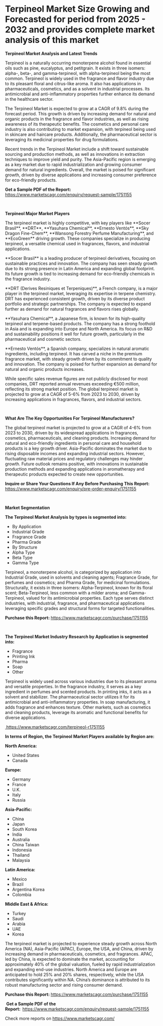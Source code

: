 <p><h1>Terpineol Market Size Growing and Forecasted for period from 2025 - 2032 and provides complete market analysis of this market</h1></p><p><strong>Terpineol Market Analysis and Latest Trends</strong></p>
<p><p>Terpineol is a naturally occurring monoterpene alcohol found in essential oils such as pine, eucalyptus, and petitgrain. It exists in three isomers: alpha-, beta-, and gamma-terpineol, with alpha-terpineol being the most common. Terpineol is widely used in the fragrance and flavor industry due to its pleasant floral and citrus-like aroma. It also has applications in pharmaceuticals, cosmetics, and as a solvent in industrial processes. Its antimicrobial and anti-inflammatory properties further enhance its demand in the healthcare sector.</p><p>The Terpineol Market is expected to grow at a CAGR of 9.8% during the forecast period. This growth is driven by increasing demand for natural and organic products in the fragrance and flavor industries, as well as rising awareness of its therapeutic benefits. The cosmetics and personal care industry is also contributing to market expansion, with terpineol being used in skincare and haircare products. Additionally, the pharmaceutical sector is leveraging its medicinal properties for drug formulations.</p><p>Recent trends in the Terpineol Market include a shift toward sustainable sourcing and production methods, as well as innovations in extraction techniques to improve yield and purity. The Asia-Pacific region is emerging as a key market due to rapid industrialization and growing consumer demand for natural ingredients. Overall, the market is poised for significant growth, driven by diverse applications and increasing consumer preference for eco-friendly products.</p></p>
<p><strong>Get a Sample PDF of the Report:&nbsp;</strong> <a href="https://www.marketscagr.com/enquiry/request-sample/1751155?utm_campaign=2268&utm_medium=2&utm_source=Github&utm_content=ia&utm_term=26012025&utm_id=terpineol">https://www.marketscagr.com/enquiry/request-sample/1751155</a></p>
<p>&nbsp;</p>
<p><strong>Terpineol Major Market Players</strong></p>
<p><p>The terpineol market is highly competitive, with key players like **Socer Brasil**, **DRT**, **Yasuhara Chemical**, **Ernesto Ventós**, **Sky Dragon Fine-Chem**, **Wansong Forestry Perfume Manufacturing**, and **EcoGreen** driving growth. These companies specialize in producing terpineol, a versatile chemical used in fragrances, flavors, and industrial applications.</p><p>**Socer Brasil** is a leading producer of terpineol derivatives, focusing on sustainable practices and innovation. The company has seen steady growth due to its strong presence in Latin America and expanding global footprint. Its future growth is tied to increasing demand for eco-friendly chemicals in the fragrance industry.</p><p>**DRT (Derives Resiniques et Terpeniques)**, a French company, is a major player in the terpineol market, leveraging its expertise in terpene chemistry. DRT has experienced consistent growth, driven by its diverse product portfolio and strategic partnerships. The company is expected to expand further as demand for natural fragrances and flavors rises globally.</p><p>**Yasuhara Chemical**, a Japanese firm, is known for its high-quality terpineol and terpene-based products. The company has a strong foothold in Asia and is expanding into Europe and North America. Its focus on R&D and sustainability positions it well for future growth, particularly in the pharmaceutical and cosmetic sectors.</p><p>**Ernesto Ventós**, a Spanish company, specializes in natural aromatic ingredients, including terpineol. It has carved a niche in the premium fragrance market, with steady growth driven by its commitment to quality and innovation. The company is poised for further expansion as demand for natural and organic products increases.</p><p>While specific sales revenue figures are not publicly disclosed for most companies, DRT reported annual revenues exceeding €500 million, reflecting its strong market position. The global terpineol market is projected to grow at a CAGR of 5-6% from 2023 to 2030, driven by increasing applications in fragrances, flavors, and industrial sectors.</p></p>
<p>&nbsp;</p>
<p><strong>What Are The Key Opportunities For Terpineol Manufacturers?</strong></p>
<p><p>The global terpineol market is projected to grow at a CAGR of 4-6% from 2023 to 2030, driven by its widespread applications in fragrances, cosmetics, pharmaceuticals, and cleaning products. Increasing demand for natural and eco-friendly ingredients in personal care and household products is a key growth driver. Asia-Pacific dominates the market due to rising disposable incomes and expanding industrial sectors. However, fluctuating raw material prices and regulatory challenges may hinder growth. Future outlook remains positive, with innovations in sustainable production methods and expanding applications in aromatherapy and therapeutic products expected to create new opportunities.</p></p>
<p><strong>Inquire or Share Your Questions If Any Before Purchasing This Report:</strong> <a href="https://www.marketscagr.com/enquiry/pre-order-enquiry/1751155?utm_campaign=2268&utm_medium=2&utm_source=Github&utm_content=ia&utm_term=26012025&utm_id=terpineol">https://www.marketscagr.com/enquiry/pre-order-enquiry/1751155</a></p>
<p>&nbsp;</p>
<p><strong>Market Segmentation</strong></p>
<p><strong>The Terpineol Market Analysis by types is segmented into:</strong></p>
<p><ul><li>By Application</li><li>Industrial Grade</li><li>Fragrance Grade</li><li>Pharma Grade</li><li>By Structure</li><li>Alpha Type</li><li>Beta Type</li><li>Gamma Type</li></ul></p>
<p><p>Terpineol, a monoterpene alcohol, is categorized by application into Industrial Grade, used in solvents and cleaning agents; Fragrance Grade, for perfumes and cosmetics; and Pharma Grade, for medicinal formulations. Structurally, it exists in three isomers: Alpha-Terpineol, known for its floral scent; Beta-Terpineol, less common with a milder aroma; and Gamma-Terpineol, valued for its antimicrobial properties. Each type serves distinct industries, with industrial, fragrance, and pharmaceutical applications leveraging specific grades and structural forms for targeted functionalities.</p></p>
<p><strong>Purchase this Report:&nbsp;</strong><a href="https://www.marketscagr.com/purchase/1751155?utm_campaign=2268&utm_medium=2&utm_source=Github&utm_content=ia&utm_term=26012025&utm_id=terpineol">https://www.marketscagr.com/purchase/1751155</a></p>
<p>&nbsp;</p>
<p><strong>The Terpineol Market Industry Research by Application is segmented into:</strong></p>
<p><ul><li>Fragrance</li><li>Printing Ink</li><li>Pharma</li><li>Soap</li><li>Other</li></ul></p>
<p><p>Terpineol is widely used across various industries due to its pleasant aroma and versatile properties. In the fragrance industry, it serves as a key ingredient in perfumes and scented products. In printing inks, it acts as a solvent and stabilizer. The pharmaceutical sector utilizes it for its antimicrobial and anti-inflammatory properties. In soap manufacturing, it adds fragrance and enhances texture. Other markets, such as cosmetics and cleaning products, leverage its aromatic and functional benefits for diverse applications.</p></p>
<p><a href="https://www.marketscagr.com/terpineol-r1751155?utm_campaign=2268&utm_medium=2&utm_source=Github&utm_content=ia&utm_term=26012025&utm_id=terpineol">&nbsp;https://www.marketscagr.com/terpineol-r1751155</a></p>
<p><strong>In terms of Region, the Terpineol Market Players available by Region are:</strong></p>
<p>
    <p> <strong> North America: </strong>
        <ul>
            <li>United States</li>
            <li>Canada</li>
        </ul>
        </p> 
    <p> <strong> Europe: </strong>
        <ul>
            <li>Germany</li>
            <li>France</li>
            <li>U.K.</li>
            <li>Italy</li>
            <li>Russia</li>
        </ul>
        </p> 
    <p> <strong> Asia-Pacific: </strong>
        <ul>
            <li>China</li>
            <li>Japan</li>
            <li>South Korea</li>
            <li>India</li>
            <li>Australia</li>
            <li>China Taiwan</li>
            <li>Indonesia</li>
            <li>Thailand</li>
            <li>Malaysia</li>
        </ul>
        </p> 
    <p> <strong> Latin America: </strong>
        <ul>
            <li>Mexico</li>
            <li>Brazil</li>
            <li>Argentina Korea</li>
            <li>Colombia</li>
        </ul>
        </p> 
    <p> <strong> Middle East & Africa: </strong>
        <ul>
            <li>Turkey</li>
            <li>Saudi</li>
            <li>Arabia</li>
            <li>UAE</li>
            <li>Korea</li>
        </ul>
    </p>
    </p>
<p><p>The terpineol market is projected to experience steady growth across North America (NA), Asia-Pacific (APAC), Europe, the USA, and China, driven by increasing demand in pharmaceuticals, cosmetics, and fragrances. APAC, led by China, is expected to dominate the market, accounting for approximately 40% of the global valuation, fueled by rapid industrialization and expanding end-use industries. North America and Europe are anticipated to hold 25% and 20% shares, respectively, while the USA contributes significantly within NA. China’s dominance is attributed to its robust manufacturing sector and rising consumer demand.</p></p>
<p><strong>Purchase this Report: </strong><a href="https://www.marketscagr.com/purchase/1751155?utm_campaign=2268&utm_medium=2&utm_source=Github&utm_content=ia&utm_term=26012025&utm_id=terpineol">https://www.marketscagr.com/purchase/1751155</a></p>
<p>&nbsp;<strong>Get a Sample PDF of the Report:&nbsp;&nbsp;</strong><a href="https://www.marketscagr.com/enquiry/request-sample/1751155?utm_campaign=2268&utm_medium=2&utm_source=Github&utm_content=ia&utm_term=26012025&utm_id=terpineol">https://www.marketscagr.com/enquiry/request-sample/1751155</a></p>
<p><strong></strong></p>
<p>Check more reports on <a href="https://www.marketscagr.com/?utm_campaign=2268&utm_medium=2&utm_source=Github&utm_content=ia&utm_term=26012025&utm_id=terpineol">https://www.marketscagr.com/</a></p>